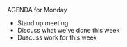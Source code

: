 AGENDA for Monday
- Stand up meeting
- Discuss what we've done this week
- Duscuss work for this week